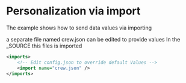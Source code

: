 # Personalization via import

The example shows how to send data values via importing

a separate file named crew.json can be edited to provide values
In the _SOURCE this files is imported

``` xml
<imports>
    <!-- Edit config.json to override default Values -->
    <import name="crew.json" />
</imports>
```
